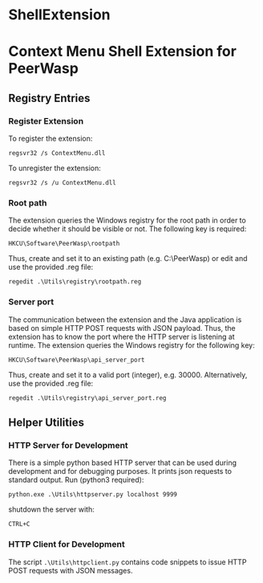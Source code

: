 ShellExtension
==============

# Context Menu Shell Extension for PeerWasp

## Registry Entries
### Register Extension
To register the extension:

```regsvr32 /s ContextMenu.dll```

To unregister the extension: 

```regsvr32 /s /u ContextMenu.dll```

### Root path
The extension queries the Windows registry for the root path in order to decide whether it should be visible or not. The following key is required: 

```HKCU\Software\PeerWasp\rootpath ```

Thus, create and set it to an existing path (e.g. C:\PeerWasp) or edit and use the provided .reg file:

```regedit .\Utils\registry\rootpath.reg```

### Server port
The communication between the extension and the Java application is based on simple HTTP POST requests with JSON payload. 
Thus, the extension has to know the port where the HTTP server is listening at runtime. The extension queries the Windows registry for the following key:

```HKCU\Software\PeerWasp\api_server_port```

Thus, create and set it to a valid port (integer), e.g. 30000. Alternatively, use the provided .reg file: 

```regedit .\Utils\registry\api_server_port.reg```


## Helper Utilities
### HTTP Server for Development

There is a simple python based HTTP server that can be used during development and for debugging purposes. It prints json requests to standard output. 
Run (python3 required):

```python.exe .\Utils\httpserver.py localhost 9999```

shutdown the server with: 

```CTRL+C ```

### HTTP Client for Development
The script ```.\Utils\httpclient.py``` contains code snippets to issue HTTP POST requests with JSON messages.